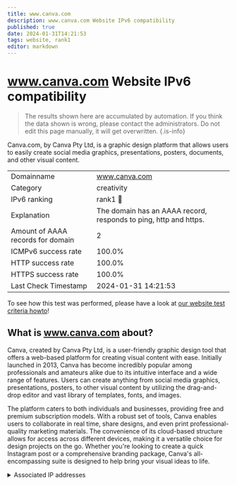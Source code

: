 ```yaml
---
title: www.canva.com
description: www.canva.com Website IPv6 compatibility
published: true
date: 2024-01-31T14:21:53
tags: website, rank1
editor: markdown
---
```


# www.canva.com Website IPv6 compatibility

> The results shown here are accumulated by automation. If you think the data shown is wrong, please contact the administrators. 
> Do not edit this page manually, it will get overwritten.
{.is-info}

Canva.com, by Canva Pty Ltd, is a graphic design platform that allows users to easily create social media graphics, presentations, posters, documents, and other visual content.


|   |   |
| - | - |
| Domainname | www.canva.com
| Category | creativity |
| IPv6 ranking | rank1 :1st_place_medal: |
| Explanation | The domain has an AAAA record, responds to ping, http and https. |
| Amount of AAAA records for domain | 2 |
| ICMPv6 success rate | 100.0%|
| HTTP success rate | 100.0% |
| HTTPS success rate | 100.0% |
| Last Check Timestamp | 2024-01-31 14:21:53 |

To see how this test was performed, please have a look at [our website test criteria howto](/howto/testcriteria/website)!


## What is www.canva.com about?
Canva, created by Canva Pty Ltd, is a user-friendly graphic design tool that offers a web-based platform for creating visual content with ease. Initially launched in 2013, Canva has become incredibly popular among professionals and amateurs alike due to its intuitive interface and a wide range of features. Users can create anything from social media graphics, presentations, posters, to other visual content by utilizing the drag-and-drop editor and vast library of templates, fonts, and images.

The platform caters to both individuals and businesses, providing free and premium subscription models. With a robust set of tools, Canva enables users to collaborate in real time, share designs, and even print professional-quality marketing materials. The convenience of its cloud-based structure allows for access across different devices, making it a versatile choice for design projects on the go. Whether you're looking to create a quick Instagram post or a comprehensive branding package, Canva's all-encompassing suite is designed to help bring your visual ideas to life.



<details>
<summary>Associated IP addresses</summary>

2606:4700::6810:e095

2606:4700::6811:ef9f

</details>

